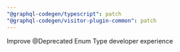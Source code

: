 ```yaml
---
"@graphql-codegen/typescript": patch
"@graphql-codegen/visitor-plugin-common": patch
---
```


Improve @Deprecated Enum Type developer experience
